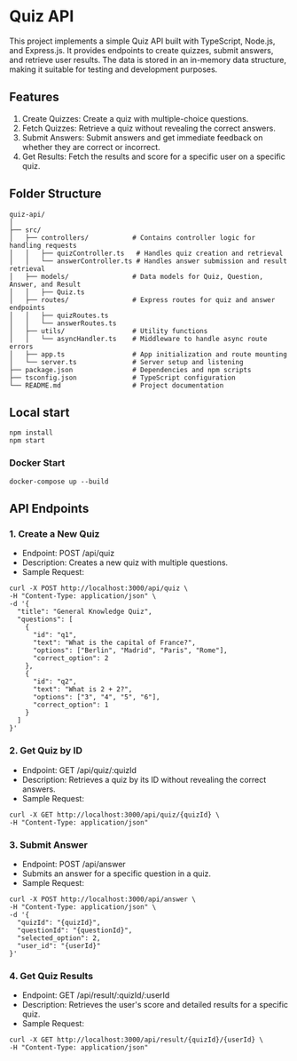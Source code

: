 # Quiz API
This project implements a simple Quiz API built with TypeScript, Node.js, and Express.js. It provides endpoints to create quizzes, submit answers, and retrieve user results. The data is stored in an in-memory data structure, making it suitable for testing and development purposes.

## Features
1. Create Quizzes: Create a quiz with multiple-choice questions.
2. Fetch Quizzes: Retrieve a quiz without revealing the correct answers.
3. Submit Answers: Submit answers and get immediate feedback on whether they are correct or incorrect.
4. Get Results: Fetch the results and score for a specific user on a specific quiz.

## Folder Structure

```
quiz-api/
│
├── src/
│   ├── controllers/           # Contains controller logic for handling requests
│   │   ├── quizController.ts   # Handles quiz creation and retrieval
│   │   └── answerController.ts # Handles answer submission and result retrieval
│   ├── models/                # Data models for Quiz, Question, Answer, and Result
│   │   ├── Quiz.ts
│   ├── routes/                # Express routes for quiz and answer endpoints
│   │   ├── quizRoutes.ts
│   │   └── answerRoutes.ts
│   ├── utils/                 # Utility functions
│   │   └── asyncHandler.ts    # Middleware to handle async route errors
│   ├── app.ts                 # App initialization and route mounting
│   └── server.ts              # Server setup and listening
├── package.json               # Dependencies and npm scripts
├── tsconfig.json              # TypeScript configuration
└── README.md                  # Project documentation

```
## Local start
```
npm install
npm start
```


### Docker Start
```
docker-compose up --build
```
## API Endpoints
### 1. Create a New Quiz

- Endpoint: POST /api/quiz
- Description: Creates a new quiz with multiple questions.
- Sample Request:

```
curl -X POST http://localhost:3000/api/quiz \
-H "Content-Type: application/json" \
-d '{
  "title": "General Knowledge Quiz",
  "questions": [
    {
      "id": "q1",
      "text": "What is the capital of France?",
      "options": ["Berlin", "Madrid", "Paris", "Rome"],
      "correct_option": 2
    },
    {
      "id": "q2",
      "text": "What is 2 + 2?",
      "options": ["3", "4", "5", "6"],
      "correct_option": 1
    }
  ]
}'
```

### 2. Get Quiz by ID
- Endpoint: GET /api/quiz/:quizId
- Description: Retrieves a quiz by its ID without revealing the correct answers.
- Sample Request:


```
curl -X GET http://localhost:3000/api/quiz/{quizId} \
-H "Content-Type: application/json"
```

### 3. Submit Answer 
- Endpoint: POST /api/answer
- Submits an answer for a specific question in a quiz.
- Sample Request:
```
curl -X POST http://localhost:3000/api/answer \
-H "Content-Type: application/json" \
-d '{
  "quizId": "{quizId}",
  "questionId": "{questionId}",
  "selected_option": 2,
  "user_id": "{userId}"
}'
```

### 4. Get Quiz Results
- Endpoint: GET /api/result/:quizId/:userId
- Description: Retrieves the user's score and detailed results for a specific quiz.
- Sample Request:
```
curl -X GET http://localhost:3000/api/result/{quizId}/{userId} \
-H "Content-Type: application/json"
```
